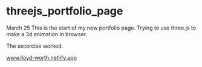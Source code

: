 # threejs_portfolio_page

March 25
This is the start of my new portfolio page. Trying to use three.js to make a 3d animation in browser.


The excercise worked. 

www.lloyd-worth.netlify.app
